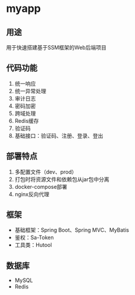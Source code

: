 # myapp

## 用途

用于快速搭建基于SSM框架的Web后端项目

## 代码功能

1. 统一响应
2. 统一异常处理
3. 审计日志
4. 密码加密
5. 跨域处理
6. Redis缓存
7. 验证码
8. 基础接口：验证码、注册、登录、登出

## 部署特点
1. 多配置文件（dev、prod）
2. 打包时将资源文件和依赖包从jar包中分离
3. docker-compose部署
4. nginx反向代理


## 框架

* 基础框架：Spring Boot、Spring MVC、MyBatis
* 鉴权：Sa-Token
* 工具类：Hutool

## 数据库

* MySQL
* Redis
